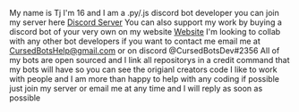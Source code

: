 My name is Tj I'm 16 and I am a .py/.js discord bot developer you can join my server here [Discord Server](https://dsc.gg/aflac)
You can also support my work by buying a discord bot of your very own on my website
[Website](https://cbts.glitch.me) I'm looking to collab with any 
other bot developers if you want to contact me email me at CursedBotsHelp@gmail.com or on discord @CursedBotsDev#2356 
All of my bots are open sourced and I link all repositorys in a credit command that my bots will have so you can see the origianl creators code
I like to work with people and I am more than happy to help with any coding if possible just join my server or email me at any time and I will reply as soon as possible 
